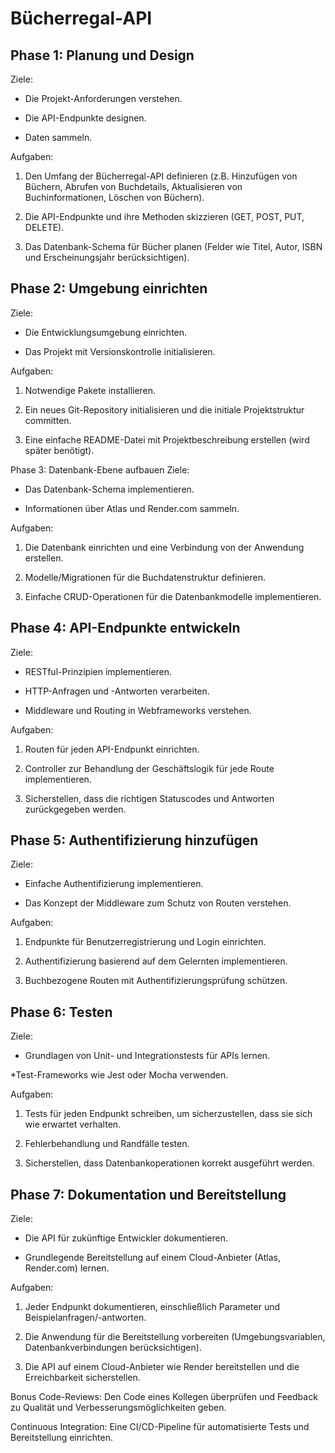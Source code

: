 # Bücherregal-API

## Phase 1: Planung und Design

Ziele:

- Die Projekt-Anforderungen verstehen.

- Die API-Endpunkte designen.

- Daten sammeln.

Aufgaben:

1. Den Umfang der Bücherregal-API definieren (z.B. Hinzufügen von Büchern, Abrufen von Buchdetails, Aktualisieren von Buchinformationen, Löschen von Büchern).

2. Die API-Endpunkte und ihre Methoden skizzieren (GET, POST, PUT, DELETE).

3. Das Datenbank-Schema für Bücher planen (Felder wie Titel, Autor, ISBN und Erscheinungsjahr berücksichtigen).

## Phase 2: Umgebung einrichten

Ziele:

- Die Entwicklungsumgebung einrichten.

- Das Projekt mit Versionskontrolle initialisieren.

Aufgaben:

1. Notwendige Pakete installieren.

2. Ein neues Git-Repository initialisieren und die initiale Projektstruktur committen.

3. Eine einfache README-Datei mit Projektbeschreibung erstellen (wird später benötigt).

Phase 3: Datenbank-Ebene aufbauen
Ziele:

- Das Datenbank-Schema implementieren.

- Informationen über Atlas und Render.com sammeln.

Aufgaben:

1. Die Datenbank einrichten und eine Verbindung von der Anwendung erstellen.

2. Modelle/Migrationen für die Buchdatenstruktur definieren.

3. Einfache CRUD-Operationen für die Datenbankmodelle implementieren.

## Phase 4: API-Endpunkte entwickeln

Ziele:

- RESTful-Prinzipien implementieren.

- HTTP-Anfragen und -Antworten verarbeiten.

- Middleware und Routing in Webframeworks verstehen.

Aufgaben:

1. Routen für jeden API-Endpunkt einrichten.

2. Controller zur Behandlung der Geschäftslogik für jede Route implementieren.

3. Sicherstellen, dass die richtigen Statuscodes und Antworten zurückgegeben werden.

## Phase 5: Authentifizierung hinzufügen

Ziele:

- Einfache Authentifizierung implementieren.

- Das Konzept der Middleware zum Schutz von Routen verstehen.

Aufgaben:

1. Endpunkte für Benutzerregistrierung und Login einrichten.

2. Authentifizierung basierend auf dem Gelernten implementieren.

3. Buchbezogene Routen mit Authentifizierungsprüfung schützen.

## Phase 6: Testen

Ziele:

- Grundlagen von Unit- und Integrationstests für APIs lernen.

\*Test-Frameworks wie Jest oder Mocha verwenden.

Aufgaben:

1. Tests für jeden Endpunkt schreiben, um sicherzustellen, dass sie sich wie erwartet verhalten.

2. Fehlerbehandlung und Randfälle testen.

3. Sicherstellen, dass Datenbankoperationen korrekt ausgeführt werden.

## Phase 7: Dokumentation und Bereitstellung

Ziele:

- Die API für zukünftige Entwickler dokumentieren.

- Grundlegende Bereitstellung auf einem Cloud-Anbieter (Atlas, Render.com) lernen.

Aufgaben:

1. Jeder Endpunkt dokumentieren, einschließlich Parameter und Beispielanfragen/-antworten.

2. Die Anwendung für die Bereitstellung vorbereiten (Umgebungsvariablen, Datenbankverbindungen berücksichtigen).

3. Die API auf einem Cloud-Anbieter wie Render bereitstellen und die Erreichbarkeit sicherstellen.

Bonus
Code-Reviews: Den Code eines Kollegen überprüfen und Feedback zu Qualität und Verbesserungsmöglichkeiten geben.

Continuous Integration: Eine CI/CD-Pipeline für automatisierte Tests und Bereitstellung einrichten.
